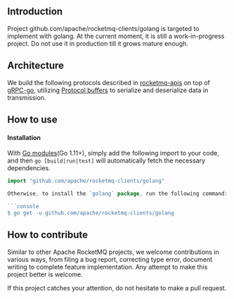 Introduction
--------------
Project github.com/apache/rocketmq-clients/golang is targeted to implement with golang. At the current moment, it is still a work-in-progress project. Do not use it in production till it grows mature enough.

Architecture
--------------
We build the following protocols described in [rocketmq-apis](https://github.com/apache/rocketmq-apis) on top of [gRPC-go](https://github.com/grpc/grpc-go), utilizing [Protocol buffers](https://developers.google.com/protocol-buffers) to serialize and deserialize data in transmission.


How to use
-----------------

#### Installation

With [Go modules](https://go.dev/doc/go1.11#modules)(Go 1.11+), simply add the following import to your code, and then `go [build|run|test]` will automatically fetch the necessary dependencies.

```go
import "github.com/apache/rocketmq-clients/golang"

Otherwise, to install the `golang` package, run the following command:

```console
$ go get -u github.com/apache/rocketmq-clients/golang
```


How to contribute
------------------
Similar to other Apache RocketMQ projects, we welcome contributions in various ways, from filing a bug report, correcting type error, document writing to complete feature implementation. Any attempt to make this project better is welcome.

If this project catches your attention, do not hesitate to make a pull request.